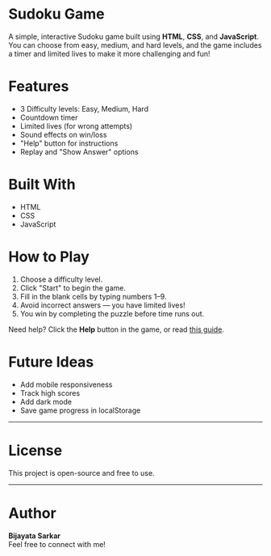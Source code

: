 # Sudoku Game

A simple, interactive Sudoku game built using **HTML**, **CSS**, and **JavaScript**. You can choose from easy, medium, and hard levels, and the game includes a timer and limited lives to make it more challenging and fun!



# Features

-  3 Difficulty levels: Easy, Medium, Hard
-  Countdown timer
-  Limited lives (for wrong attempts)
-  Sound effects on win/loss
-  "Help" button for instructions
-  Replay and "Show Answer" options


# Built With

- HTML
- CSS
- JavaScript


# How to Play

1. Choose a difficulty level.
2. Click "Start" to begin the game.
3. Fill in the blank cells by typing numbers 1–9.
4. Avoid incorrect answers — you have limited lives!
5. You win by completing the puzzle before time runs out.

Need help? Click the **Help** button in the game, or read [this guide](https://sudoku.com/how-to-play/sudoku-rules-for-complete-beginners/).


# Future Ideas

- Add mobile responsiveness
- Track high scores
- Add dark mode
- Save game progress in localStorage

---

# License

This project is open-source and free to use.

---

# Author

**Bijayata Sarkar**  
Feel free to connect with me!

